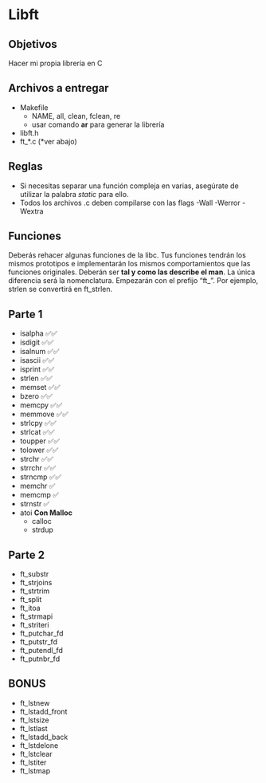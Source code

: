 # Libft

## Objetivos
Hacer mi propia librería en C

## Archivos a entregar
- Makefile
	- NAME, all, clean, fclean, re
	- usar comando **ar** para generar la librería
- libft.h
- ft_*.c (*ver abajo)

## Reglas
- Si necesitas separar una función compleja en varias, asegúrate de utilizar la palabra *static* para ello.
- Todos los archivos .c deben compilarse con las flags -Wall -Werror -Wextra

## Funciones
Deberás rehacer algunas funciones de la libc. Tus funciones tendrán los mismos prototipos e implementarán los mismos comportamientos que las funciones originales. Deberán ser **tal y como las describe el man**. La única diferencia será la nomenclatura. Empezarán con el prefijo “ft_”. Por ejemplo, strlen se convertirá en ft_strlen.
## Parte 1
- isalpha ✅✅
- isdigit ✅✅
- isalnum ✅✅
- isascii ✅✅
- isprint ✅✅
- strlen ✅✅
- memset ✅✅
- bzero ✅✅
- memcpy ✅✅
- memmove ✅✅
- strlcpy ✅✅
- strlcat ✅✅
- toupper ✅✅
- tolower ✅✅
- strchr ✅✅
- strrchr ✅✅
- strncmp ✅✅
- memchr ✅
- memcmp ✅
- strnstr ✅
- atoi
**Con Malloc**
	- calloc
	- strdup

## Parte 2
- ft_substr
- ft_strjoins
- ft_strtrim
- ft_split
- ft_itoa
- ft_strmapi
- ft_striteri
- ft_putchar_fd
- ft_putstr_fd
- ft_putendl_fd
- ft_putnbr_fd

## BONUS
- ft_lstnew
- ft_lstadd_front
- ft_lstsize
- ft_lstlast
- ft_lstadd_back
- ft_lstdelone
- ft_lstclear
- ft_lstiter
- ft_lstmap
